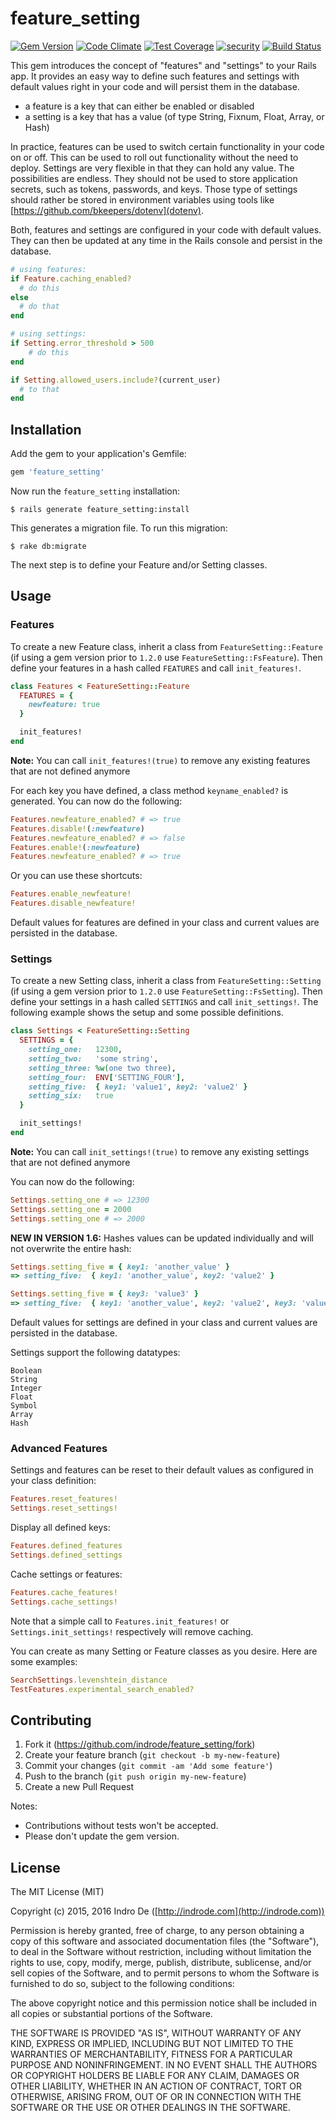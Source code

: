 # feature_setting

[![Gem
Version](https://badge.fury.io/rb/feature_setting.svg)](http://badge.fury.io/rb/feature_setting)
[![Code
Climate](https://codeclimate.com/github/indrode/feature_setting/badges/gpa.svg)](https://codeclimate.com/github/indrode/feature_setting)
[![Test
Coverage](https://codeclimate.com/github/indrode/feature_setting/badges/coverage.svg)](https://codeclimate.com/github/indrode/feature_setting/coverage)
[![security](https://hakiri.io/github/indrode/feature_setting/master.svg)](https://hakiri.io/github/indrode/feature_setting/master) [![Build Status](https://travis-ci.org/indrode/feature_setting.svg?branch=master)](https://travis-ci.org/indrode/feature_setting)

This gem introduces the concept of "features" and "settings" to your Rails app. It provides an easy way to define such features and settings with default values right in your code and will persist them in the database.

- a feature is a key that can either be enabled or disabled
- a setting is a key that has a value (of type String, Fixnum, Float, Array, or Hash)

In practice, features can be used to switch certain functionality in your code on or off. This can be used to roll out functionality without the need to deploy. Settings are very flexible in that they can hold any value. The possibilities are endless. They should not be used to store application secrets, such as tokens, passwords, and keys. Those type of settings should rather be stored in environment variables using tools like [https://github.com/bkeepers/dotenv](dotenv).

Both, features and settings are configured in your code with default values. They can then be updated at any time in the Rails console and persist in the database.

```ruby
# using features:
if Feature.caching_enabled?
  # do this
else
  # do that
end

# using settings:
if Setting.error_threshold > 500
    # do this
end

if Setting.allowed_users.include?(current_user)
  # to that
end
```

## Installation

Add the gem to your application's Gemfile:

```ruby
gem 'feature_setting'
```

Now run the `feature_setting` installation:

    $ rails generate feature_setting:install

This generates a migration file. To run this migration:

    $ rake db:migrate

The next step is to define your Feature and/or Setting classes.


## Usage

### Features

To create a new Feature class, inherit a class from `FeatureSetting::Feature` (if using a gem version prior to `1.2.0` use `FeatureSetting::FsFeature`). Then define your features in a hash called `FEATURES` and call `init_features!`.

```ruby
class Features < FeatureSetting::Feature
  FEATURES = {
    newfeature: true
  }

  init_features!
end
```
**Note:** You can call `init_features!(true)` to remove any existing features that are not defined anymore

For each key you have defined, a class method `keyname_enabled?` is generated. You can now do the following:

```ruby
Features.newfeature_enabled? # => true
Features.disable!(:newfeature)
Features.newfeature_enabled? # => false
Features.enable!(:newfeature)
Features.newfeature_enabled? # => true
```

Or you can use these shortcuts:

```ruby
Features.enable_newfeature!
Features.disable_newfeature!
```

Default values for features are defined in your class and current values are persisted in the database.


### Settings

To create a new Setting class, inherit a class from `FeatureSetting::Setting` (if using a gem version prior to `1.2.0` use `FeatureSetting::FsSetting`). Then define your settings in a hash called `SETTINGS` and call `init_settings!`. The following example shows the setup and some possible definitions.

```ruby
class Settings < FeatureSetting::Setting
  SETTINGS = {
    setting_one:   12300,
    setting_two:   'some string',
    setting_three: %w(one two three),
    setting_four:  ENV['SETTING_FOUR'],
    setting_five:  { key1: 'value1', key2: 'value2' }
    setting_six:   true
  }

  init_settings!
end
```

**Note:** You can call `init_settings!(true)` to remove any existing settings that are not defined anymore

You can now do the following:

```ruby
Settings.setting_one # => 12300
Settings.setting_one = 2000
Settings.setting_one # => 2000
```

**NEW IN VERSION 1.6:** Hashes values can be updated individually and will not overwrite the entire hash:
```ruby
Settings.setting_five = { key1: 'another_value' }
=> setting_five:  { key1: 'another_value', key2: 'value2' }

Settings.setting_five = { key3: 'value3' }
=> setting_five:  { key1: 'another_value', key2: 'value2', key3: 'value3' }
```

Default values for settings are defined in your class and current values are persisted in the database.

Settings support the following datatypes:

```
Boolean
String
Integer
Float
Symbol
Array
Hash
```

### Advanced Features

Settings and features can be reset to their default values as configured in your class definition:

```ruby
Features.reset_features!
Settings.reset_settings!
```

Display all defined keys:

```ruby
Features.defined_features
Settings.defined_settings
```

Cache settings or features:

```ruby
Features.cache_features!
Settings.cache_settings!
```
Note that a simple call to `Features.init_features!` or `Settings.init_settings!` respectively will remove caching.

You can create as many Setting or Feature classes as you desire. Here are some examples:

```ruby
SearchSettings.levenshtein_distance
TestFeatures.experimental_search_enabled?
```

## Contributing

1. Fork it (https://github.com/indrode/feature_setting/fork)
2. Create your feature branch (`git checkout -b my-new-feature`)
3. Commit your changes (`git commit -am 'Add some feature'`)
4. Push to the branch (`git push origin my-new-feature`)
5. Create a new Pull Request

Notes:

- Contributions without tests won't be accepted.
- Please don't update the gem version.


## License

The MIT License (MIT)

Copyright (c) 2015, 2016 Indro De ([http://indrode.com](http://indrode.com))

Permission is hereby granted, free of charge, to any person obtaining a copy of this software and associated documentation files (the "Software"), to deal in the Software without restriction, including without limitation the rights to use, copy, modify, merge, publish, distribute, sublicense, and/or sell copies of the Software, and to permit persons to whom the Software is furnished to do so, subject to the following conditions:

The above copyright notice and this permission notice shall be included in all copies or substantial portions of the Software.

THE SOFTWARE IS PROVIDED "AS IS", WITHOUT WARRANTY OF ANY KIND, EXPRESS OR IMPLIED, INCLUDING BUT NOT LIMITED TO THE WARRANTIES OF MERCHANTABILITY, FITNESS FOR A PARTICULAR PURPOSE AND NONINFRINGEMENT. IN NO EVENT SHALL THE AUTHORS OR COPYRIGHT HOLDERS BE LIABLE FOR ANY CLAIM, DAMAGES OR OTHER LIABILITY, WHETHER IN AN ACTION OF CONTRACT, TORT OR OTHERWISE, ARISING FROM, OUT OF OR IN CONNECTION WITH THE SOFTWARE OR THE USE OR OTHER DEALINGS IN THE SOFTWARE.
